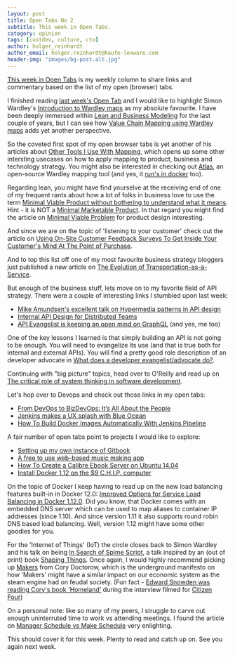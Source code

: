 ```yaml
---
layout: post
title: Open Tabs No 2
subtitle: This week in Open Tabs.
category: opinion
tags: [custdev, culture, cto]
author: holger_reinhardt
author_email: holger.reinhardt@haufe-lexware.com 
header-img: "images/bg-post.alt.jpg"
---
```


[This week in Open Tabs](http://dev.haufe.com/meta/category/opinion/) is my weekly column to share links and commentary based on the list of my open (browser) tabs. 

I finished reading [last week's Open Tab](http://dev.haufe.com/open-tabs-1/) and I would like to highlight Simon Wardley's [Introduction to Wardley maps](http://blog.gardeviance.org/2016/08/on-being-lost.html) as my absolute favourite. I have been deeply immersed within [Lean and Business Modeling](https://4launchd.wordpress.com/2013/08/14/lean-entrepreneurship-reading/) for the last couple of years, but I can see how [Value Chain Mapping using Wardley maps](http://blog.gardeviance.org/2015/02/an-introduction-to-wardley-value-chain.html) adds yet another perspective.

So the coveted first spot of my open browser tabs is yet another of his articles about [Other Tools I Use With Mapping](http://blog.gardeviance.org/2015/03/other-tools-i-use-with-mapping.html), which opens up some other intersting usecases on how to apply mapping to product, business and technology strategy. You might also be interested in checking out [Atlas](https://github.com/cdaniel/wardleymapstool), an open-source Wardley mapping tool (and yes, it [run's in docker](https://github.com/cdaniel/wardleymapstool/wiki/Running-your-own-instance) too).

Regarding lean, you might have find yourselve at the receiving end of one of my frequent rants about how a lot of folks in business love to use the term [Minimal Viable Product without bothering to understand what it means](https://www.quora.com/What-is-a-minimum-viable-product). Hint - it is NOT a [Minimal Marketable Product](http://www.romanpichler.com/blog/minimum-viable-product-and-minimal-marketable-product/). In that regard you might find the article on [Minimal Viable Problem](http://tynerblain.com/blog/2016/07/22/minimum-valuable-problem/) for product design interesting. 

And since we are on the topic of 'listening to your customer' check out the article on [Using On-Site Customer Feedback Surveys To Get Inside Your Customer's Mind At The Point of Purchase](http://www.growandconvert.com/conversion-rate-optimization/customer-feedback-survey/). 

And to top this list off one of my most favourite business strategy bloggers just published a new article on [The Evolution of Transportation-as-a-Service](https://stratechery.com/2016/google-uber-and-the-evolution-of-transportation-as-a-service/).

But enough of the business stuff, lets move on to my favorite field of API strategy. There were a couple of interesting links I stumbled upon last week:

* [Mike Amundsen's excellent talk on Hypermedia patterns in API design](http://amundsen.com/talks/2016-04-sacon-patterns/2016-04-sacon-patterns.pdf)
* [Internal API Design for Distributed Teams](https://www.lullabot.com/articles/internal-api-design-for-distributed-teams)
* [API Evangelist is keeping an open mind on GraphQL](http://apievangelist.com/2016/09/02/i-am-keeping-my-mind-open-and-looking-forward-to-learning-more-about-graphql/) (and yes, me too)

One of the key lessons I learned is that simply building an API is not going to be enough. You will need to evangelize its use (and that is true both for internal and external APIs). You will find a pretty good role description of an developer advocate in [What does a developer evangelist/advocate do?](https://www.christianheilmann.com/2016/08/29/what-does-a-developer-evangelistadvocate-do/).

Continuing with "big picture" topics, head over to O'Reilly and read up on [The critical role of system thinking in software development](https://www.oreilly.com/ideas/the-critical-role-of-systems-thinking-in-software-development).

Let's hop over to Devops and check out those links in my open tabs:

* [From DevOps to BizDevOps: It’s All About the People](https://opencredo.com/key-takeaways-devops-enterprise-summit-2016-eu/)
* [Jenkins makes a UX splash with Blue Ocean](http://blog.alexellis.io/jenkins-splashes-with-blue-ocean/)
* [How To Build Docker Images Automatically With Jenkins Pipeline](http://blog.nimbleci.com/2016/08/31/how-to-build-docker-images-automatically-with-jenkins-pipeline/)

A fair number of open tabs point to projects I would like to explore:

* [Setting up my own instance of Gitbook](https://github.com/GitbookIO/gitbook)
* [A free to use web-based music making app](https://github.com/BlokDust/BlokDust)
* [How To Create a Calibre Ebook Server on Ubuntu 14.04](https://www.digitalocean.com/community/tutorials/how-to-create-a-calibre-ebook-server-on-ubuntu-14-04)
* [Install Docker 1.12 on the $9 C.H.I.P. computer](http://blog.hypriot.com/post/install-docker-on-chip-computer/)

On the topic of Docker I keep having to read up on the new load balancing features built-in in Docker 12.0: [Improved Options for Service Load Balancing in Docker 1.12.0](https://www.infoq.com/news/2016/08/docker-service-load-balancing). Did you know, that Docker comes with an embedded DNS server which can be used to map aliases to container IP addresses (since 1.10). And since version 1.11 it also supports round robin DNS based load balancing. Well, version 1.12 might have some other goodies for you. 

For the 'Internet of Things' (IoT) the circle closes back to Simon Wardley and his talk on being [In Search of Spime Script](http://blog.gardeviance.org/2012/02/in-search-of-spime-script.html), a talk inspired by an (out of print) book [Shaping Things](https://mitpress.mit.edu/books/shaping-things). Once again, I would highly recommend picking up [Makers](http://craphound.com/category/makers/) from Cory Doctorow, which is the underground manifesto on how 'Makers' might have a similar impact on our economic system as the steam engine had on feudal society. (Fun fact - [Edward Snowden was reading Cory's book 'Homeland'](http://craphound.com/homeland/2014/12/02/when-ed-snowden-met-marcus-yallow/) during the interview filmed for [Citizen Four](https://www.rottentomatoes.com/m/citizenfour/))

On a personal note: like so many of my peers, I struggle to carve out enough uninterruted time to work vs attending meetings. I found the article on [Manager Schedule vs Make Schedule](http://www.paulgraham.stfi.re/makersschedule.html?sf=yrezkzg#aa) very enlighting.

This should cover it for this week. Plenty to read and catch up on. See you again next week.

